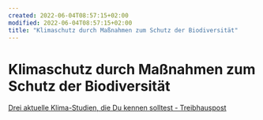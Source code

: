 ```yaml
---
created: 2022-06-04T08:57:15+02:00
modified: 2022-06-04T08:57:15+02:00
title: "Klimaschutz durch Maßnahmen zum Schutz der Biodiversität"
---
```


# Klimaschutz durch Maßnahmen zum Schutz der Biodiversität

[Drei aktuelle Klima-Studien, die Du kennen solltest - Treibhauspost](https://steadyhq.com/de/treibhauspost/posts/207e894e-0c57-48d1-ae5a-e85e3352e917 )
